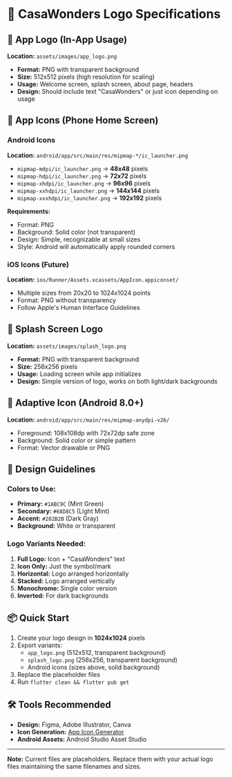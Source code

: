 # 🎨 CasaWonders Logo Specifications

## 📱 **App Logo (In-App Usage)**

**Location:** `assets/images/app_logo.png`

- **Format:** PNG with transparent background
- **Size:** 512x512 pixels (high resolution for scaling)
- **Usage:** Welcome screen, splash screen, about page, headers
- **Design:** Should include text "CasaWonders" or just icon depending on usage

## 📲 **App Icons (Phone Home Screen)**

### Android Icons

**Location:** `android/app/src/main/res/mipmap-*/ic_launcher.png`

- `mipmap-mdpi/ic_launcher.png` → **48x48** pixels
- `mipmap-hdpi/ic_launcher.png` → **72x72** pixels
- `mipmap-xhdpi/ic_launcher.png` → **96x96** pixels
- `mipmap-xxhdpi/ic_launcher.png` → **144x144** pixels
- `mipmap-xxxhdpi/ic_launcher.png` → **192x192** pixels

**Requirements:**

- Format: PNG
- Background: Solid color (not transparent)
- Design: Simple, recognizable at small sizes
- Style: Android will automatically apply rounded corners

### iOS Icons (Future)

**Location:** `ios/Runner/Assets.xcassets/AppIcon.appiconset/`

- Multiple sizes from 20x20 to 1024x1024 points
- Format: PNG without transparency
- Follow Apple's Human Interface Guidelines

## 🎯 **Splash Screen Logo**

**Location:** `assets/images/splash_logo.png`

- **Format:** PNG with transparent background
- **Size:** 256x256 pixels
- **Usage:** Loading screen while app initializes
- **Design:** Simple version of logo, works on both light/dark backgrounds

## 🔄 **Adaptive Icon (Android 8.0+)**

**Location:** `android/app/src/main/res/mipmap-anydpi-v26/`

- Foreground: 108x108dp with 72x72dp safe zone
- Background: Solid color or simple pattern
- Format: Vector drawable or PNG

## 📐 **Design Guidelines**

### Colors to Use:

- **Primary:** `#1ABC9C` (Mint Green)
- **Secondary:** `#68D8C5` (Light Mint)
- **Accent:** `#282B2B` (Dark Gray)
- **Background:** White or transparent

### Logo Variants Needed:

1. **Full Logo:** Icon + "CasaWonders" text
2. **Icon Only:** Just the symbol/mark
3. **Horizontal:** Logo arranged horizontally
4. **Stacked:** Logo arranged vertically
5. **Monochrome:** Single color version
6. **Inverted:** For dark backgrounds

## 📦 **Quick Start**

1. Create your logo design in **1024x1024** pixels
2. Export variants:
   - `app_logo.png` (512x512, transparent background)
   - `splash_logo.png` (256x256, transparent background)
   - Android icons (sizes above, solid background)
3. Replace the placeholder files
4. Run `flutter clean && flutter pub get`

## 🛠 **Tools Recommended**

- **Design:** Figma, Adobe Illustrator, Canva
- **Icon Generation:** [App Icon Generator](https://appicon.co/)
- **Android Assets:** Android Studio Asset Studio

---

**Note:** Current files are placeholders. Replace them with your actual logo files maintaining the same filenames and sizes.
